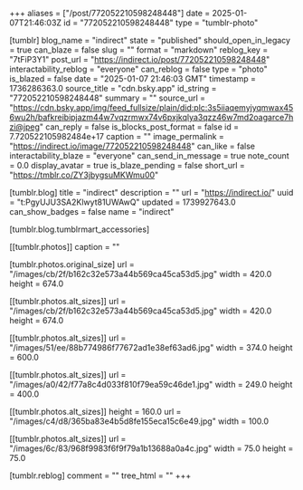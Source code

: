 +++
aliases = ["/post/772052210598248448"]
date = 2025-01-07T21:46:03Z
id = "772052210598248448"
type = "tumblr-photo"

[tumblr]
blog_name = "indirect"
state = "published"
should_open_in_legacy = true
can_blaze = false
slug = ""
format = "markdown"
reblog_key = "7tFiP3Y1"
post_url = "https://indirect.io/post/772052210598248448"
interactability_reblog = "everyone"
can_reblog = false
type = "photo"
is_blazed = false
date = "2025-01-07 21:46:03 GMT"
timestamp = 1736286363.0
source_title = "cdn.bsky.app"
id_string = "772052210598248448"
summary = ""
source_url = "https://cdn.bsky.app/img/feed_fullsize/plain/did:plc:3s5iiaqemyjyqmwax456wu2h/bafkreibipjazm44w7vqzrmwx74v6pxjkqlya3qzz46w7md2oagarce7hzi@jpeg"
can_reply = false
is_blocks_post_format = false
id = 7.720522105982484e+17
caption = ""
image_permalink = "https://indirect.io/image/772052210598248448"
can_like = false
interactability_blaze = "everyone"
can_send_in_message = true
note_count = 0.0
display_avatar = true
is_blaze_pending = false
short_url = "https://tmblr.co/ZY3jbygsuMKWmu00"

[tumblr.blog]
title = "indirect"
description = ""
url = "https://indirect.io/"
uuid = "t:PgyUJU3SA2Klwyt81UWAwQ"
updated = 1739927643.0
can_show_badges = false
name = "indirect"

[tumblr.blog.tumblrmart_accessories]

[[tumblr.photos]]
caption = ""

[tumblr.photos.original_size]
url = "/images/cb/2f/b162c32e573a44b569ca45ca53d5.jpg"
width = 420.0
height = 674.0

[[tumblr.photos.alt_sizes]]
url = "/images/cb/2f/b162c32e573a44b569ca45ca53d5.jpg"
width = 420.0
height = 674.0

[[tumblr.photos.alt_sizes]]
url = "/images/51/ee/88b774986f77672ad1e38ef63ad6.jpg"
width = 374.0
height = 600.0

[[tumblr.photos.alt_sizes]]
url = "/images/a0/42/f77a8c4d033f810f79ea59c46de1.jpg"
width = 249.0
height = 400.0

[[tumblr.photos.alt_sizes]]
height = 160.0
url = "/images/c4/d8/365ba83e4b5d8fe155eca15c6e49.jpg"
width = 100.0

[[tumblr.photos.alt_sizes]]
url = "/images/6c/83/968f9983f6f9f79a1b13688a0a4c.jpg"
width = 75.0
height = 75.0

[tumblr.reblog]
comment = ""
tree_html = ""
+++
